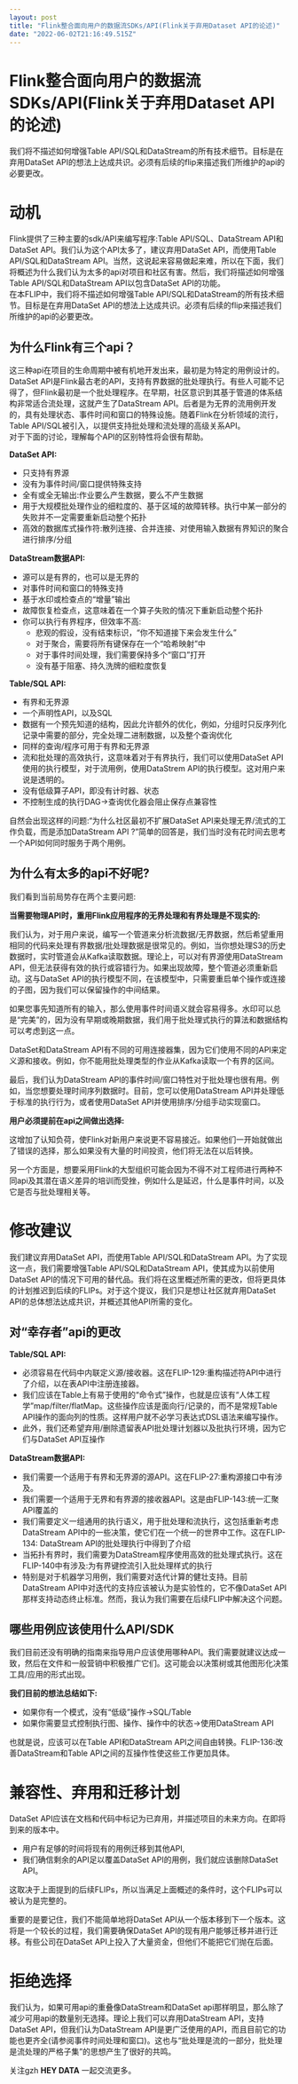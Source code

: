 ```yaml
---
layout: post
title: "Flink整合面向用户的数据流SDKs/API(Flink关于弃用Dataset API的论述)"
date: "2022-06-02T21:16:49.515Z"
---
```

Flink整合面向用户的数据流SDKs/API(Flink关于弃用Dataset API的论述)
================================================

我们将不描述如何增强Table API/SQL和DataStream的所有技术细节。目标是在弃用DataSet API的想法上达成共识。必须有后续的flip来描述我们所维护的api的必要更改。

动机
==

Flink提供了三种主要的sdk/API来编写程序:Table API/SQL、DataStream API和DataSet API。我们认为这个API太多了，建议弃用DataSet API，而使用Table API/SQL和DataStream API。当然，这说起来容易做起来难，所以在下面，我们将概述为什么我们认为太多的api对项目和社区有害。然后，我们将描述如何增强Table API/SQL和DataStream API以包含DataSet API的功能。  
在本FLIP中，我们将不描述如何增强Table API/SQL和DataStream的所有技术细节。目标是在弃用DataSet API的想法上达成共识。必须有后续的flip来描述我们所维护的api的必要更改。

为什么Flink有三个api？
---------------

这三种api在项目的生命周期中被有机地开发出来，最初是为特定的用例设计的。DataSet API是Flink最古老的API，支持有界数据的批处理执行。有些人可能不记得了，但Flink最初是一个批处理程序。在早期，社区意识到其基于管道的体系结构非常适合流处理，这就产生了DataStream API。后者是为无界的流用例开发的，具有处理状态、事件时间和窗口的特殊设施。随着Flink在分析领域的流行，Table API/SQL被引入，以提供支持批处理和流处理的高级关系API。  
对于下面的讨论，理解每个API的区别特性将会很有帮助。

**DataSet API:**

*   只支持有界源
*   没有为事件时间/窗口提供特殊支持
*   全有或全无输出:作业要么产生数据，要么不产生数据
*   用于大规模批处理作业的细粒度的、基于区域的故障转移。执行中某一部分的失败并不一定需要重新启动整个拓扑
*   高效的数据库式操作符:散列连接、合并连接、对使用输入数据有界知识的聚合进行排序/分组

**DataStream数据API:**

*   源可以是有界的，也可以是无界的
*   对事件时间和窗口的特殊支持
*   基于水印或检查点的“增量”输出
*   故障恢复检查点，这意味着在一个算子失败的情况下重新启动整个拓扑
*   你可以执行有界程序，但效率不高:
    *   悲观的假设，没有结束标识，“你不知道接下来会发生什么”
    *   对于聚合，需要将所有键保存在一个“哈希映射”中
    *   对于事件时间处理，我们需要保持多个“窗口”打开
    *   没有基于阻塞、持久洗牌的细粒度恢复

**Table/SQL API:**

*   有界和无界源
*   一个声明性API，以及SQL
*   数据有一个预先知道的结构，因此允许额外的优化，例如，分组时只反序列化记录中需要的部分，完全处理二进制数据，以及整个查询优化
*   同样的查询/程序可用于有界和无界源
*   流和批处理的高效执行，这意味着对于有界执行，我们可以使用DataSet API使用的执行模型，对于流用例，使用DataStrem API的执行模型。这对用户来说是透明的。
*   没有低级算子API，即没有计时器、状态
*   不控制生成的执行DAG→查询优化器会阻止保存点兼容性

自然会出现这样的问题:“为什么社区最初不扩展DataSet API来处理无界/流式的工作负载，而是添加DataStream API ?”简单的回答是，我们当时没有花时间去思考一个API如何同时服务于两个用例。

为什么有太多的api不好呢?
--------------

我们看到当前局势存在两个主要问题:

**当需要物理API时，重用Flink应用程序的无界处理和有界处理是不现实的:**

我们认为，对于用户来说，编写一个管道来分析流数据/无界数据，然后希望重用相同的代码来处理有界数据/批处理数据是很常见的。例如，当你想处理S3的历史数据时，实时管道会从Kafka读取数据。理论上，可以对有界源使用DataStream API，但无法获得有效的执行或容错行为。如果出现故障，整个管道必须重新启动。这与DataSet API的执行模型不同，在该模型中，只需要重启单个操作或连接的子图，因为我们可以保留操作的中间结果。

如果您事先知道所有的输入，那么使用事件时间语义就会容易得多。水印可以总是“完美”的，因为没有早期或晚期数据，我们用于批处理式执行的算法和数据结构可以考虑到这一点。

DataSet和DataStream API有不同的可用连接器集，因为它们使用不同的API来定义源和接收。例如，你不能用批处理类型的作业从Kafka读取一个有界的区间。

最后，我们认为DataStream API的事件时间/窗口特性对于批处理也很有用。例如，当您想要处理时间序列数据时。目前，您可以使用DataStream API并处理低于标准的执行行为，或者使用DataSet API并使用排序/分组手动实现窗口。

**用户必须提前在api之间做出选择:**

这增加了认知负荷，使Flink对新用户来说更不容易接近。如果他们一开始就做出了错误的选择，那么如果没有大量的时间投资，他们将无法在以后转换。

另一个方面是，想要采用Flink的大型组织可能会因为不得不对工程师进行两种不同api及其潜在语义差异的培训而受挫，例如什么是延迟，什么是事件时间，以及它是否与批处理相关等。

修改建议
====

我们建议弃用DataSet API，而使用Table API/SQL和DataStream API。为了实现这一点，我们需要增强Table API/SQL和DataStream API，使其成为以前使用DataSet API的情况下可用的替代品。我们将在这里概述所需的更改，但将更具体的计划推迟到后续的FLIPs。对于这个提议，我们只是想让社区就弃用DataSet API的总体想法达成共识，并概述其他API所需的变化。

对“幸存者”api的更改
------------

**Table/SQL API:**

*   必须容易在代码中内联定义源/接收器。这在FLIP-129:重构描述符API中进行了介绍，以在表API中注册连接器。
*   我们应该在Table上有易于使用的“命令式”操作，也就是应该有“人体工程学”map/filter/flatMap。这些操作应该是面向行/记录的，而不是常规Table API操作的面向列的性质。这样用户就不必学习表达式DSL语法来编写操作。
*   此外，我们还希望弃用/删除遗留表API批处理计划器以及批执行环境，因为它们与DataSet API互操作

**DataStream数据API:**

*   我们需要一个适用于有界和无界源的源API。这在FLIP-27:重构源接口中有涉及。
*   我们需要一个适用于无界和有界源的接收器API。这是由FLIP-143:统一汇聚API覆盖的
*   我们需要定义一组通用的执行语义，用于批处理和流执行，这包括重新考虑DataStream API中的一些决策，使它们在一个统一的世界中工作。这在FLIP-134: DataStream API的批处理执行中得到了介绍
*   当拓扑有界时，我们需要为DataStream程序使用高效的批处理式执行。这在FLIP-140中有涉及:为有界键控流引入批处理样式的执行
*   特别是对于机器学习用例，我们需要对迭代计算的健壮支持。目前DataStream API中对迭代的支持应该被认为是实验性的，它不像DataSet API那样支持动态终止标准。然而，我认为我们需要在后续FLIP中解决这个问题。

哪些用例应该使用什么API/SDK
-----------------

我们目前还没有明确的指南来指导用户应该使用哪种API。我们需要就建议达成一致，然后在文件和一般营销中积极推广它们。这可能会以决策树或其他图形化决策工具/应用的形式出现。

**我们目前的想法总结如下:**

*   如果你有一个模式，没有“低级”操作→SQL/Table
*   如果你需要显式控制执行图、操作、操作中的状态→使用DataStream API

也就是说，应该可以在Table API和DataStream API之间自由转换。FLIP-136:改善DataStream和Table API之间的互操作性使这些工作更加具体。

兼容性、弃用和迁移计划
===========

DataSet API应该在文档和代码中标记为已弃用，并描述项目的未来方向。在即将到来的版本中。

*   用户有足够的时间将现有的用例迁移到其他API,
*   我们确信剩余的API足以覆盖DataSet API的用例，我们就应该删除DataSet API。

这取决于上面提到的后续FLIPs，所以当满足上面概述的条件时，这个FLIPs可以被认为是完整的。

重要的是要记住，我们不能简单地将DataSet API从一个版本移到下一个版本。这将是一个较长的过程，我们需要确保DataSet API的现有用户能够迁移并进行迁移。有些公司在DataSet API上投入了大量资金，但他们不能把它们抛在后面。

拒绝选择
====

我们认为，如果可用api的重叠像DataStream和DataSet api那样明显，那么除了减少可用api的数量别无选择。理论上我们可以弃用DataStream API，支持DataSet API，但我们认为DataStream API是更广泛使用的API，而且目前它的功能也更齐全(请参阅事件时间处理和窗口)。这也与“批处理是流的一部分，批处理是流处理的严格子集”的思想产生了很好的共鸣。

关注gzh **HEY DATA** 一起交流更多。